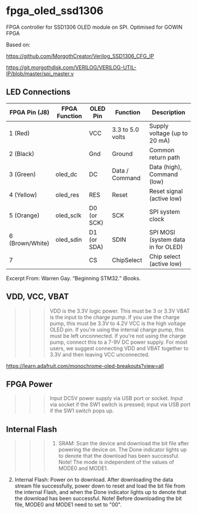 # fpga_oled_ssd1306
FPGA controller for SSD1306 OLED module on SPI. Optimised for GOWIN FPGA

Based on:

https://github.com/MorgothCreator/Verilog_SSD1306_CFG_IP

https://git.morgothdisk.com/VERILOG/VERILOG-UTIL-IP/blob/master/spi_master.v

## LED Connections

|  FPGA Pin (J8)  | FPGA Function | OLED Pin | Function | Description |
|-----------------|---------------|----------|----------|-------------|
| 1 (Red)         |               | VCC         | 3.3 to 5.0 volts | Supply voltage (up to 20 mA) |
| 2 (Black)       |               | Gnd         | Ground           | Common return path |
| 3 (Green)       | oled_dc       | DC          | Data / Command   | Data (high), Command (low) |
| 4 (Yellow)      | oled_res      | RES         | Reset            | Reset signal (active low) |
| 5 (Orange)      | oled_sclk     | D0 (or SCK) | SCK              | SPI system clock |
| 6 (Brown/White) | oled_sdin     | D1 (or SDA) | SDIN             | SPI MOSI (system data in for OLED) |
| 7               |               | CS          | ChipSelect       | Chip select (active low) |

Excerpt From: Warren Gay. “Beginning STM32.” iBooks. 
  
## VDD, VCC, VBAT

>>>VDD is the 3.3V logic power. This must be 3 or 3.3V
VBAT is the input to the charge pump. If you use the charge pump, this must be 3.3V to 4.2V
VCC is the high voltage OLED pin. If you're using the internal charge pump, this must be left unconnected. If you're not using the charge pump, connect this to a 7-9V DC power supply.
For most users, we suggest connecting VDD and VBAT together to 3.3V and then leaving VCC unconnected.

https://learn.adafruit.com/monochrome-oled-breakouts?view=all

## FPGA Power

>>>Input DC5V power supply via USB port or socket. Input via socket if the
SW1 switch is pressed; input via USB port if the SW1 switch pops up.

## Internal Flash

>>>1. SRAM:
Scan the device and download the bit file after powering the device on.
The Done indicator lights up to denote that the download has been
successful.
Note!
The mode is independent of the values of MODE0 and MODE1.
2. Internal Flash:
Power on to download. After downloading the data stream file
successfully, power down to reset and load the bit file from the internal
Flash, and when the Done indicator lights up to denote that the download
has been successful.
Note!
Before downloading the bit file, MODE0 and MODE1 need to set to
"00".
